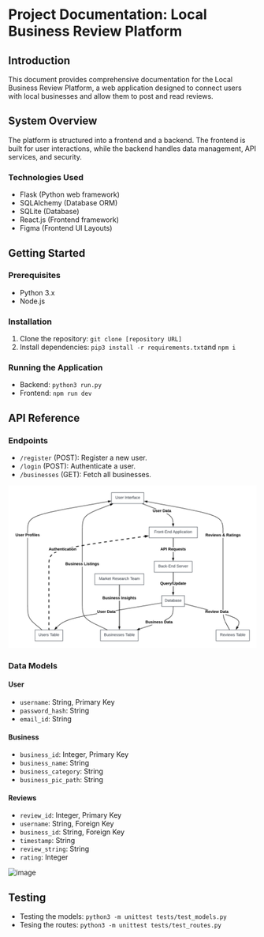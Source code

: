 

# Project Documentation: Local Business Review Platform

## Introduction
This document provides comprehensive documentation for the Local Business Review Platform, a web application designed to connect users with local businesses and allow them to post and read reviews.

## System Overview
The platform is structured into a frontend and a backend. The frontend is built for user interactions, while the backend handles data management, API services, and security.

### Technologies Used
- Flask (Python web framework)
- SQLAlchemy (Database ORM)
- SQLite (Database)
- React.js (Frontend framework)
- Figma (Frontend UI Layouts)


## Getting Started
### Prerequisites
- Python 3.x
- Node.js

### Installation
1. Clone the repository: `git clone [repository URL]`
2. Install dependencies: `pip3 install -r requirements.txt`and `npm i`

### Running the Application
- Backend: `python3 run.py`
- Frontend: `npm run dev`

## API Reference
### Endpoints
- `/register` (POST): Register a new user.
- `/login` (POST): Authenticate a user.
- `/businesses` (GET): Fetch all businesses.

![image](docs/data_flow_diag.png)


### Data Models
#### User
- `username`: String, Primary Key
- `password_hash`: String
- `email_id`: String

#### Business
- `business_id`: Integer, Primary Key
- `business_name`: String
- `business_category`: String
- `business_pic_path`: String

#### Reviews
- `review_id`: Integer, Primary Key
- `username`: String, Foreign Key
- `business_id`: String, Foreign Key
- `timestamp`: String
- `review_string`: String
- `rating`: Integer

![image](er_diag.png)

## Testing
- Testing the models: `python3 -m unittest tests/test_models.py`
- Tesing the routes: `python3 -m unittest tests/test_routes.py`
